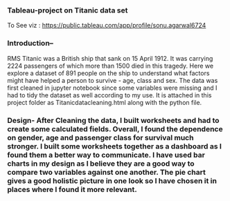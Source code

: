 ### Tableau-project on Titanic data set
To See viz : https://public.tableau.com/app/profile/sonu.agarwal6724


### Introduction–
RMS Titanic was a British ship that sank on 15 April 1912. It was carrying 2224 passengers of which more than 1500 died in this tragedy. Here we explore a dataset of 891 people on the ship to understand what factors might have helped a person to survive - age, class and sex. The data was first cleaned in jupyter notebook since some variables were missing and I had to tidy the dataset as well according to my use. It is attached in this project folder as Titanicdatacleaning.html along with the python file.

### Design- After Cleaning the data, I built worksheets and had to create some calculated fields. Overall, I found the dependence on gender, age and passenger class for survival much stronger. I built some worksheets together as a dashboard as I found them a better way to communicate. I have used bar charts in my design as I believe they are a good way to compare two variables against one another. The pie chart gives a good holistic picture in one look so I have chosen it in places where I found it more relevant.
